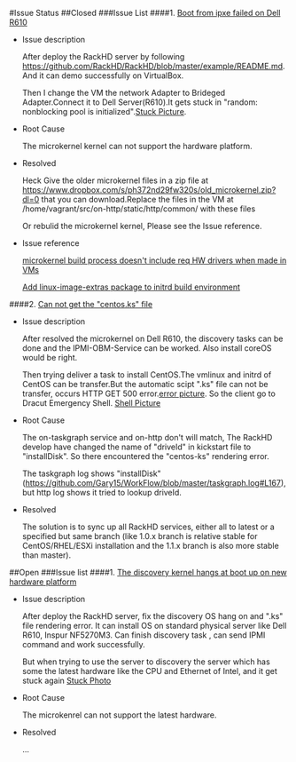 #Issue Status
##Closed
###Issue List
####1. [Boot from ipxe failed on Dell R610](https://github.com/RackHD/RackHD/issues/52 "https://github.com/RackHD/RackHD/issues/52")
- Issue description

	After deploy the RackHD server by following https://github.com/RackHD/RackHD/blob/master/example/README.md. And it can demo successfully on VirtualBox.
	
	Then I change the VM the network Adapter to Brideged Adapter.Connect it to Dell Server(R610).It gets stuck in "random: nonblocking pool is initialized".[Stuck Picture](https://photos.google.com/share/AF1QipO5GBWTvqcPrMLcEXbspenOxShAZLSKFksXrGiA25etHxcfowUAV12A2jyApbVwpw/photo/AF1QipOJIdrjz0WI2V6hslbRHUnp2celUe0-ZIM7jQc8?key=X25UbFR6bVRvUVhhMEJQM0w0SUdMQXRIMmJBaVNn).
- Root Cause

	The microkernel kernel can not support the hardware platform.
- Resolved 

	Heck Give the older microkernel files in a zip file at https://www.dropbox.com/s/ph372nd29fw320s/old_microkernel.zip?dl=0 that you can download.Replace the files in the VM at /home/vagrant/src/on-http/static/http/common/ with these files

	Or rebulid the microkernel kernel, Please see the Issue reference.
- Issue reference

	[microkernel build process doesn't include req HW drivers when made in VMs](https://github.com/RackHD/RackHD/issues/57 "https://github.com/RackHD/RackHD/issues/57")
	
	[Add linux-image-extras package to initrd build environment](https://github.com/RackHD/on-imagebuilder/issues/16 "https://github.com/RackHD/on-imagebuilder/issues/16")

####2. [Can not get the "centos.ks" file](https://github.com/RackHD/RackHD/issues/68 "https://github.com/RackHD/RackHD/issues/68")
- Issue description

	After resolved the microkernel on Dell R610, the discovery tasks can be done and the IPMI-OBM-Service can be worked. Also install coreOS would be right.
	
	Then trying deliver a task to install CentOS.The vmlinux and initrd of CentOS can be transfer.But the automatic scipt ".ks" file can not be transfer, occurs HTTP GET 500 error.[error picture](https://photos.google.com/share/AF1QipO5GBWTvqcPrMLcEXbspenOxShAZLSKFksXrGiA25etHxcfowUAV12A2jyApbVwpw/photo/AF1QipN_XkFAnufLfadUj-BB114fsFgD-e5K7hXuc28C?key=X25UbFR6bVRvUVhhMEJQM0w0SUdMQXRIMmJBaVNn). So the client go to Dracut Emergency Shell. [Shell Picture](https://photos.google.com/share/AF1QipO5GBWTvqcPrMLcEXbspenOxShAZLSKFksXrGiA25etHxcfowUAV12A2jyApbVwpw/photo/AF1QipNYGqkxFwIYrXMy78L95EUutmmJO8vNKjJmmQPy?key=X25UbFR6bVRvUVhhMEJQM0w0SUdMQXRIMmJBaVNn)
- Root Cause

	The on-taskgraph service and on-http don't will match, The RackHD develop have changed the name of "driveId" in kickstart file to "installDisk". So there encountered the "centos-ks" rendering error.

	The taskgraph log shows "installDisk" (https://github.com/Gary15/WorkFlow/blob/master/taskgraph.log#L167), but http log shows it tried to lookup driveId.	
- Resolved
	
	The solution is to sync up all RackHD services, either all to latest or a specified but same branch (like 1.0.x branch is relative stable for CentOS/RHEL/ESXi installation and the 1.1.x branch is also more stable than master).

##Open
###Issue list
####1. [The discovery kernel hangs at boot up on new hardware platform](https://github.com/RackHD/RackHD/issues/93 "https://github.com/RackHD/RackHD/issues/93")
- Issue description

	After deploy the RackHD server, fix the discovery OS hang on and ".ks" file rendering error. It can install OS on standard physical server like Dell R610, Inspur NF5270M3. Can finish discovery task , can send IPMI command and work successfully.

	But when trying to use the server to discovery the server which has some the latest hardware like the CPU and Ethernet of Intel, and it get stuck again [Stuck Photo](https://photos.google.com/share/AF1QipNBbvTYirOy1aOgiD42H-yk0HGdvoc3qSodvkhF-GNlU3O7BFjwMoQW_Y3GchDu4g/photo/AF1QipPH7DctXHWTiTBbJ93xDvd7PaLgpnnbFGrke1xJ?key=Q2JOUXk4Nk9vSTVIRHoyVU9GSGlWeXY1NXFkUW1B)
- Root Cause
	
	The microkenrel can not support the latest hardware.
- Resolved

	...
	
